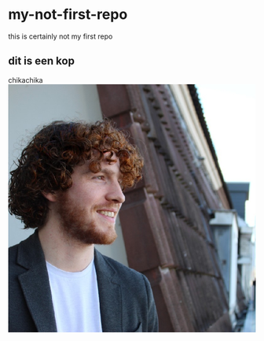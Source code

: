 # my-not-first-repo
this is certainly not my first repo
## dit is een kop
chikachika
![picture of perfection](1680800694302.jfif)

